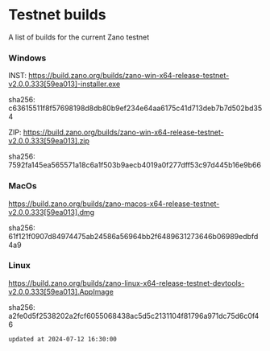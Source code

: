 # Testnet builds

A list of builds for the current Zano testnet

### Windows

INST: https://build.zano.org/builds/zano-win-x64-release-testnet-v2.0.0.333[59ea013]-installer.exe

sha256: c63615511f8f57698198d8db80b9ef234e64aa6175c41d713deb7b7d502bd354

ZIP: https://build.zano.org/builds/zano-win-x64-release-testnet-v2.0.0.333[59ea013].zip

sha256: 7592fa145ea565571a18c6a1f503b9aecb4019a0f277dff53c97d445b16e9b66

### MacOs

https://build.zano.org/builds/zano-macos-x64-release-testnet-v2.0.0.333[59ea013].dmg

sha256: 61f121f0907d84974475ab24586a56964bb2f6489631273646b06989edbfd4a9

### Linux

https://build.zano.org/builds/zano-linux-x64-release-testnet-devtools-v2.0.0.333[59ea013].AppImage

sha256: a2fe0d5f2538202a2fcf6055068438ac5d5c2131104f81796a971dc75d6c0f46

```
updated at 2024-07-12 16:30:00
```
